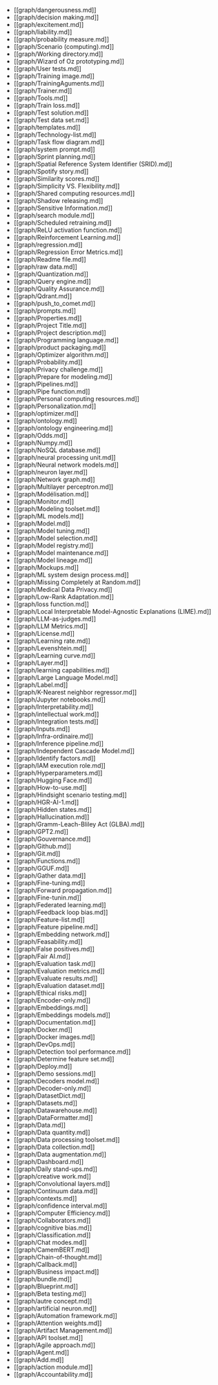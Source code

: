 - [[graph/dangerousness.md]]
- [[graph/decision making.md]]
- [[graph/excitement.md]]
- [[graph/liability.md]]
- [[graph/probability measure.md]]
- [[graph/Scenario (computing).md]]
- [[graph/Working directory.md]]
- [[graph/Wizard of Oz prototyping.md]]
- [[graph/User tests.md]]
- [[graph/Training image.md]]
- [[graph/TrainingAguments.md]]
- [[graph/Trainer.md]]
- [[graph/Tools.md]]
- [[graph/Train loss.md]]
- [[graph/Test solution.md]]
- [[graph/Test data set.md]]
- [[graph/templates.md]]
- [[graph/Technology-list.md]]
- [[graph/Task flow diagram.md]]
- [[graph/system prompt.md]]
- [[graph/Sprint planning.md]]
- [[graph/Spatial Reference System Identifier (SRID).md]]
- [[graph/Spotify story.md]]
- [[graph/Similarity scores.md]]
- [[graph/Simplicity VS. Flexibility.md]]
- [[graph/Shared computing resources.md]]
- [[graph/Shadow releasing.md]]
- [[graph/Sensitive Information.md]]
- [[graph/search module.md]]
- [[graph/Scheduled retraining.md]]
- [[graph/ReLU activation function.md]]
- [[graph/Reinforcement Learning.md]]
- [[graph/regression.md]]
- [[graph/Regression Error Metrics.md]]
- [[graph/Readme file.md]]
- [[graph/raw data.md]]
- [[graph/Quantization.md]]
- [[graph/Query engine.md]]
- [[graph/Quality Assurance.md]]
- [[graph/Qdrant.md]]
- [[graph/push_to_comet.md]]
- [[graph/prompts.md]]
- [[graph/Properties.md]]
- [[graph/Project Title.md]]
- [[graph/Project description.md]]
- [[graph/Programming language.md]]
- [[graph/product packaging.md]]
- [[graph/Optimizer algorithm.md]]
- [[graph/Probability.md]]
- [[graph/Privacy challenge.md]]
- [[graph/Prepare for modeling.md]]
- [[graph/Pipelines.md]]
- [[graph/Pipe function.md]]
- [[graph/Personal computing resources.md]]
- [[graph/Personalization.md]]
- [[graph/optimizer.md]]
- [[graph/ontology.md]]
- [[graph/ontology engineering.md]]
- [[graph/Odds.md]]
- [[graph/Numpy.md]]
- [[graph/NoSQL database.md]]
- [[graph/neural processing unit.md]]
- [[graph/Neural network models.md]]
- [[graph/neuron layer.md]]
- [[graph/Network graph.md]]
- [[graph/Multilayer perceptron.md]]
- [[graph/Modélisation.md]]
- [[graph/Monitor.md]]
- [[graph/Modeling toolset.md]]
- [[graph/ML models.md]]
- [[graph/Model.md]]
- [[graph/Model tuning.md]]
- [[graph/Model selection.md]]
- [[graph/Model registry.md]]
- [[graph/Model maintenance.md]]
- [[graph/Model lineage.md]]
- [[graph/Mockups.md]]
- [[graph/ML system design process.md]]
- [[graph/Missing Completely at Random.md]]
- [[graph/Medical Data Privacy.md]]
- [[graph/Low-Rank Adaptation.md]]
- [[graph/loss function.md]]
- [[graph/Local Interpretable Model-Agnostic Explanations (LIME).md]]
- [[graph/LLM-as-judges.md]]
- [[graph/LLM Metrics.md]]
- [[graph/License.md]]
- [[graph/Learning rate.md]]
- [[graph/Levenshtein.md]]
- [[graph/Learning curve.md]]
- [[graph/Layer.md]]
- [[graph/learning capabilities.md]]
- [[graph/Large Language Model.md]]
- [[graph/Label.md]]
- [[graph/K-Nearest neighbor regressor.md]]
- [[graph/Jupyter notebooks.md]]
- [[graph/Interpretability.md]]
- [[graph/intellectual work.md]]
- [[graph/Integration tests.md]]
- [[graph/Inputs.md]]
- [[graph/Infra-ordinaire.md]]
- [[graph/Inference pipeline.md]]
- [[graph/Independent Cascade Model.md]]
- [[graph/Identify factors.md]]
- [[graph/IAM execution role.md]]
- [[graph/Hyperparameters.md]]
- [[graph/Hugging Face.md]]
- [[graph/How-to-use.md]]
- [[graph/Hindsight scenario testing.md]]
- [[graph/HGR-AI-1.md]]
- [[graph/Hidden states.md]]
- [[graph/Hallucination.md]]
- [[graph/Gramm-Leach-Bliley Act (GLBA).md]]
- [[graph/GPT2.md]]
- [[graph/Gouvernance.md]]
- [[graph/Github.md]]
- [[graph/Git.md]]
- [[graph/Functions.md]]
- [[graph/GGUF.md]]
- [[graph/Gather data.md]]
- [[graph/Fine-tuning.md]]
- [[graph/Forward propagation.md]]
- [[graph/Fine-tunin.md]]
- [[graph/Federated learning.md]]
- [[graph/Feedback loop bias.md]]
- [[graph/Feature-list.md]]
- [[graph/Feature pipeline.md]]
- [[graph/Embedding network.md]]
- [[graph/Feasability.md]]
- [[graph/False positives.md]]
- [[graph/Fair AI.md]]
- [[graph/Evaluation task.md]]
- [[graph/Evaluation metrics.md]]
- [[graph/Evaluate results.md]]
- [[graph/Evaluation dataset.md]]
- [[graph/Ethical risks.md]]
- [[graph/Encoder-only.md]]
- [[graph/Embeddings.md]]
- [[graph/Embeddings models.md]]
- [[graph/Documentation.md]]
- [[graph/Docker.md]]
- [[graph/Docker images.md]]
- [[graph/DevOps.md]]
- [[graph/Detection tool performance.md]]
- [[graph/Determine feature set.md]]
- [[graph/Deploy.md]]
- [[graph/Demo sessions.md]]
- [[graph/Decoders model.md]]
- [[graph/Decoder-only.md]]
- [[graph/DatasetDict.md]]
- [[graph/Datasets.md]]
- [[graph/Datawarehouse.md]]
- [[graph/DataFormatter.md]]
- [[graph/Data.md]]
- [[graph/Data quantity.md]]
- [[graph/Data processing toolset.md]]
- [[graph/Data collection.md]]
- [[graph/Data augmentation.md]]
- [[graph/Dashboard.md]]
- [[graph/Daily stand-ups.md]]
- [[graph/creative work.md]]
- [[graph/Convolutional layers.md]]
- [[graph/Continuum data.md]]
- [[graph/contexts.md]]
- [[graph/confidence interval.md]]
- [[graph/Computer Efficiency.md]]
- [[graph/Collaborators.md]]
- [[graph/cognitive bias.md]]
- [[graph/Classification.md]]
- [[graph/Chat modes.md]]
- [[graph/CamemBERT.md]]
- [[graph/Chain-of-thought.md]]
- [[graph/Callback.md]]
- [[graph/Business impact.md]]
- [[graph/bundle.md]]
- [[graph/Blueprint.md]]
- [[graph/Beta testing.md]]
- [[graph/autre concept.md]]
- [[graph/artificial neuron.md]]
- [[graph/Automation framework.md]]
- [[graph/Attention weights.md]]
- [[graph/Artifact Management.md]]
- [[graph/API toolset.md]]
- [[graph/Agile approach.md]]
- [[graph/Agent.md]]
- [[graph/Add.md]]
- [[graph/action module.md]]
- [[graph/Accountability.md]]